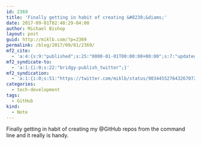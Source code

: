 ```yaml
---
id: 2369
title: 'Finally getting in habit of creating &#8230;&diams;'
date: 2017-09-01T02:40:29-04:00
author: Michael Bishop
layout: post
guid: http://miklb.com/?p=2369
permalink: /blog/2017/09/01/2369/
mf2_cite:
  - 'a:4:{s:9:"published";s:25:"0000-01-01T00:00:00+00:00";s:7:"updated";s:25:"0000-01-01T00:00:00+00:00";s:8:"category";a:1:{i:0;s:0:"";}s:6:"author";a:0:{}}'
mf2_syndicate-to:
  - 'a:1:{i:0;s:22:"bridgy-publish_twitter";}'
mf2_syndication:
  - 'a:1:{i:0;s:51:"https://twitter.com/miklb/status/903445527643267072";}'
categories:
  - tech-development
tags:
  - GitHub
kind:
  - Note
---
```

Finally getting in habit of creating my @GitHub repos from the command line and it really is handy.